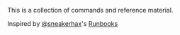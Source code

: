 This is a collection of commands and reference material.

Inspired by [@sneakerhax](https://twitter.com/sneakerhax)'s [Runbooks](https://github.com/sneakerhax/Runbooks)
